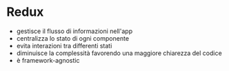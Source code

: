# Redux

- gestisce il flusso di informazioni nell'app
- centralizza lo stato di ogni componente
- evita interazioni tra differenti stati
- diminuisce la complessità favorendo una maggiore chiarezza del codice
- è framework-agnostic